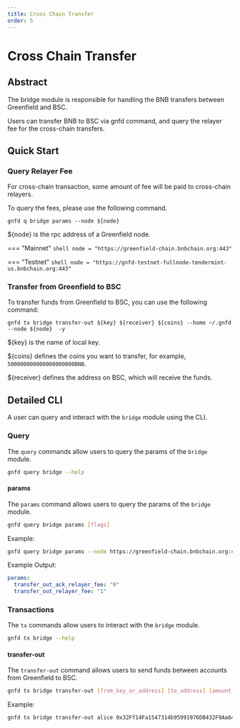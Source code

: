 ```yaml
---
title: Cross Chain Transfer
order: 5
---
```

# Cross Chain Transfer

## Abstract
The bridge module is responsible for handling the BNB transfers between Greenfield and BSC.

Users can transfer BNB to BSC via gnfd command, and query the relayer fee for the cross-chain transfers.

## Quick Start

### Query Relayer Fee

For cross-chain transaction, some amount of fee will be paid to cross-chain relayers.

To query the fees, please use the following command.

```shell
gnfd q bridge params --node ${node} 
```

${node} is the rpc address of a Greenfield node.

=== "Mainnet"
    ```shell
    node = "https://greenfield-chain.bnbchain.org:443"
    ```

=== "Testnet"
    ```shell
    node = "https://gnfd-testnet-fullnode-tendermint-us.bnbchain.org:443"
    ```


### Transfer from Greenfield to BSC

To transfer funds from Greenfield to BSC, you can use the following command:

```shell
gnfd tx bridge transfer-out ${key} ${receiver} ${coins} --home ~/.gnfd --node ${node}  -y
```

${key} is the name of local key.

${coins} defines the coins you want to transfer, for example, `500000000000000000000BNB`.

${receiver} defines the address on BSC, which will receive the funds.


## Detailed CLI

A user can query and interact with the `bridge` module using the CLI.

### Query

The `query` commands allow users to query the params of the `bridge` module.

```sh
gnfd query bridge --help
```

#### params

The `params` command allows users to query the params of the `bridge` module.

```sh
gnfd query bridge params [flags]
```

Example:

```sh
gnfd query bridge params --node https://greenfield-chain.bnbchain.org:443
```

Example Output:

```yml
params:
  transfer_out_ack_relayer_fee: "0"
  transfer_out_relayer_fee: "1"
```

### Transactions

The `tx` commands allow users to interact with the `bridge` module.

```sh
gnfd tx bridge --help
```

#### transfer-out

The `transfer-out` command allows users to send funds between accounts from Greenfield to BSC.

```sh
gnfd tx bridge transfer-out [from_key_or_address] [to_address] [amount] [flags]
```

Example:

```sh
gnfd tx bridge transfer-out alice 0x32Ff14Fa1547314b95991976DB432F9Aa648A423 500000000000000000000BNB --home ~/.gnfd --node https://greenfield-chain.bnbchain.org:443  -y
```